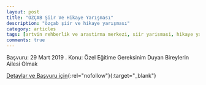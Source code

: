 ```yaml
---
layout: post
title: "ÖZÇAB Şiir Ve Hikaye Yarışması"
description: "özçab şiir ve hikaye yarışması"
category: articles
tags: [artvin rehberlik ve arastirma merkezi, siir yarismasi, hikaye yarismasi]
comments: true
---
```


Başvuru: 29 Mart 2019 . 
Konu: Özel Eğitime Gereksinim Duyan Bireylerin Ailesi Olmak

[Detaylar ve Başvuru için](https://www.guncel-egitim.org/ozcab-siir-ve-hikaye-yarismasi/?utm_source=edebiyatyarismalari.com&utm_medium=affiliate){:rel="nofollow"}{:target="_blank"}